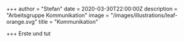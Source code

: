 +++
author = "Stefan"
date = 2020-03-30T22:00:00Z
description = "Arbeitsgruppe Kommunikation"
image = "/images/illustrations/leaf-orange.svg"
title = "Kommunikation"

+++
Erste und tut